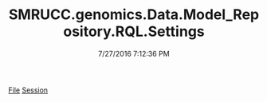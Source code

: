 ﻿---
title: SMRUCC.genomics.Data.Model_Repository.RQL.Settings
date: 7/27/2016 7:12:36 PM
---

[File](T-SMRUCC.genomics.Data.Model_Repository.RQL.Settings.File.html)
[Session](T-SMRUCC.genomics.Data.Model_Repository.RQL.Settings.Session.html)
